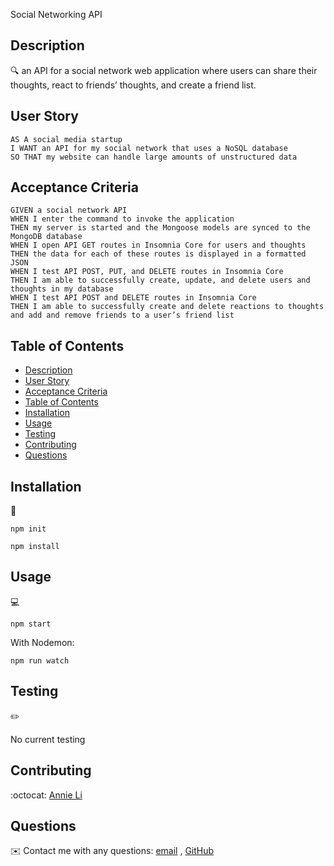 Social Networking API

## Description

🔍 an API for a social network web application where users can share their thoughts, react to friends’ thoughts, and create a friend list.

## User Story

```
AS A social media startup
I WANT an API for my social network that uses a NoSQL database
SO THAT my website can handle large amounts of unstructured data
```

## Acceptance Criteria

```
GIVEN a social network API
WHEN I enter the command to invoke the application
THEN my server is started and the Mongoose models are synced to the MongoDB database
WHEN I open API GET routes in Insomnia Core for users and thoughts
THEN the data for each of these routes is displayed in a formatted JSON
WHEN I test API POST, PUT, and DELETE routes in Insomnia Core
THEN I am able to successfully create, update, and delete users and thoughts in my database
WHEN I test API POST and DELETE routes in Insomnia Core
THEN I am able to successfully create and delete reactions to thoughts and add and remove friends to a user’s friend list
```

## Table of Contents

- [Description](#description)
- [User Story](#user-story)
- [Acceptance Criteria](#acceptance-criteria)
- [Table of Contents](#table-of-contents)
- [Installation](#installation)
- [Usage](#usage)
- [Testing](#testing)
- [Contributing](#contributing)
- [Questions](#questions)

## Installation

💾

`npm init`

`npm install`

## Usage

💻

`npm start`

With Nodemon:

`npm run watch`

## Testing

✏️

No current testing

## Contributing

:octocat: [Annie Li](https://github.com/annielawang)

## Questions

✉️ Contact me with any questions: [email](mailto:annielawang@gmail.com) , [GitHub](https://github.com/annielawang)<br />

